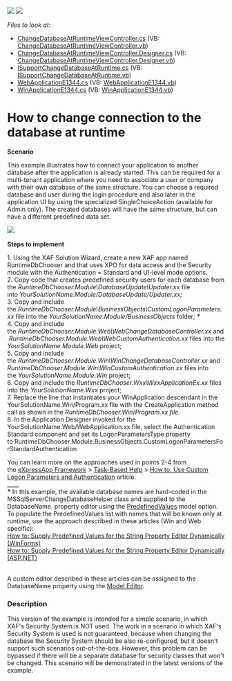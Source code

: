 <!-- default badges list -->
[![](https://img.shields.io/badge/Open_in_DevExpress_Support_Center-FF7200?style=flat-square&logo=DevExpress&logoColor=white)](https://supportcenter.devexpress.com/ticket/details/E1344)
[![](https://img.shields.io/badge/📖_How_to_use_DevExpress_Examples-e9f6fc?style=flat-square)](https://docs.devexpress.com/GeneralInformation/403183)
<!-- default badges end -->
<!-- default file list -->
*Files to look at*:

* [ChangeDatabaseAtRuntimeViewController.cs](./CS/WinWebSolution.Module/ChangeDatabaseAtRuntimeViewController.cs) (VB: [ChangeDatabaseAtRuntimeViewController.vb](./VB/WinWebSolution.Module/ChangeDatabaseAtRuntimeViewController.vb))
* [ChangeDatabaseAtRuntimeViewController.Designer.cs](./CS/WinWebSolution.Module/ChangeDatabaseAtRuntimeViewController.Designer.cs) (VB: [ChangeDatabaseAtRuntimeViewController.Designer.vb](./VB/WinWebSolution.Module/ChangeDatabaseAtRuntimeViewController.Designer.vb))
* [ISupportChangeDatabaseAtRuntime.cs](./CS/WinWebSolution.Module/ISupportChangeDatabaseAtRuntime.cs) (VB: [ISupportChangeDatabaseAtRuntime.vb](./VB/WinWebSolution.Module/ISupportChangeDatabaseAtRuntime.vb))
* [WebApplicationE1344.cs](./CS/WinWebSolution.Web/ApplicationCode/WebApplicationE1344.cs) (VB: [WebApplicationE1344.vb](./VB/WinWebSolution.Web/ApplicationCode/WebApplicationE1344.vb))
* [WinApplicationE1344.cs](./CS/WinWebSolution.Win/WinApplicationE1344.cs) (VB: [WinApplicationE1344.vb](./VB/WinWebSolution.Win/WinApplicationE1344.vb))
<!-- default file list end -->
# How to change connection to the database at runtime


<p><strong>Scenario</strong></p>
<p>This example illustrates how to connect your application to another database after the application is already started. This can be required for a multi-tenant application where you need to associate a user or company with their own database of the same structure. You can choose a required database and user during the login procedure and also later in the application UI by using the specialized SingleChoiceAction (available for Admin only). The created databases will have the same structure, but can have a different predefined data set.</p>
<p><img src="https://raw.githubusercontent.com/DevExpress-Examples/how-to-change-connection-to-the-database-at-runtime-e1344/9.1.2+/media/ffd2a3d2-ae0a-11e5-80bf-00155d62480c.png"><br><br><strong>Steps to implement<br></strong></p>
<p>1. Using the XAF Solution Wizard, create a new XAF app named RuntimeDbChooser and that uses XPO for data access and the Security module with the Authentication = Standard and UI-level mode options.<br>2. Copy code that creates predefined security users for each database from the <em>RuntimeDbChooser.Module\DatabaseUpdate\Updater.xx</em> file into <em>YourSolutionName.Module/DatabaseUpdate/Updater.xx;</em><br>3. Copy and include the <em>RuntimeDbChooser.Module\BusinessObjects\CustomLogonParameters.xx</em> file into the <em>YourSolutionName.Module/BusinessObjects</em> folder; <strong>*</strong><br>4. Copy and include the <em>RuntimeDbChooser.Module.Web\WebChangeDatabaseController.xx</em> and <em>RuntimeDbChooser.Module.Web\WebCustomAuthentication.xx</em> files into the <em>YourSolutionName.Module.Web</em> project;<br>5. Copy and include the <em>RuntimeDbChooser.Module.Win\WinChangeDatabaseController.xx</em> and <em>RuntimeDbChooser.Module.Win\WinCustomAuthentication.xx</em> files into the <em>YourSolutionName.Module.Win</em> project;<br>6. Copy and include the <em>RuntimeDbChooser.Wxx\WxxApplicationEx.xx</em> files into the <em>YourSolutionName.Wxx</em> project;<br>7. Replace the line that instantiates your WinApplication descendant in the YourSolutionName.Win/Program.xx file with the CreateApplication method call as shown in the <em>RuntimeDbChooser.Win/Program.xx file.<br></em>8. In the Application Designer invoked for the YourSolutionName.Web/WebApplication.xx file, select the Authentication Standard component and set its LogonParametersType property to RuntimeDbChooser.Module.BusinessObjects.CustomLogonParametersForStandardAuthentication</p>
<p>You can learn more on the approaches used in points 2-4 from the <a href="https://documentation.devexpress.com/eXpressAppFramework/CustomDocument112670.aspx">eXpressApp Framework</a> > <a href="https://documentation.devexpress.com/eXpressAppFramework/CustomDocument112682.aspx">Task-Based Help</a> > <a href="https://documentation.devexpress.com/eXpressAppFramework/CustomDocument112982.aspx">How to: Use Custom Logon Parameters and Authentication</a> article.<br><strong>____<br>*</strong> In this example, the available database names are hard-coded in the MSSqlServerChangeDatabaseHelper class and supplied to the DatabaseName  property editor using the <a href="https://documentation.devexpress.com/#eXpressAppFramework/DevExpressExpressAppModelIModelCommonMemberViewItem_PredefinedValuestopic">PredefinedValues</a> model option. To populate the PredefinedValues list with names that will be known only at runtime, use the approach described in these articles (Win and Web specific):<br><a href="https://documentation.devexpress.com/#eXpressAppFramework/CustomDocument113101">How to: Supply Predefined Values for the String Property Editor Dynamically (WinForms)</a><br><a href="https://documentation.devexpress.com/#eXpressAppFramework/CustomDocument113116">How to: Supply Predefined Values for the String Property Editor Dynamically (ASP.NET)</a><br><br></p>
<p>A custom editor described in these articles can be assigned to the DatabaseName property using the <a href="https://documentation.devexpress.com/#eXpressAppFramework/CustomDocument112582">Model Editor</a>.</p>


<h3>Description</h3>

<p>This version of the example is intended for a simple scenario, in which XAF&#39;s Security System is NOT used. The work in a scenario in which XAF&#39;s Security System is used is not guaranteed, because when changing the database the Security System should be also re-configured, but it doesn&#39;t support such scenarios out-of-the-box. However, this problem can be bypassed if there will be a separate database for security classes that won&#39;t be changed. This scenario will be demonstrated in the latest versions of the example.</p>

<br/>


